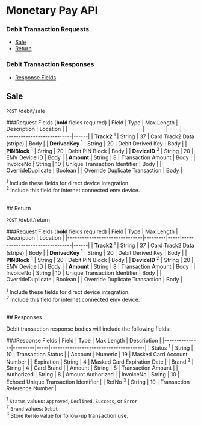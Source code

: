 # Monetary Pay API

### Debit Transaction Requests
* [Sale](#sale)
* [Return](#return)

### Debit Transaction Responses
* [Response Fields](#response-fields)

## Sale

`POST` /debit/sale

###Request Fields (**bold** fields required)
| Field                         | Type    | Max Length  | Description                   | Location |
|-------------------------------|---------|-----|--------------------------------|------|
| **Track2** <sup>1</sup>       | String  | 37  | Card Track2 Data (stripe)      | Body |
| **DerivedKey** <sup>1</sup>   | String  | 20  | Debit Derived Key              | Body |
| **PINBlock** <sup>1</sup>     | String  | 20  | Debit PIN Block                | Body |
| **DeviceID** <sup>2</sup>     | String  | 20  | EMV Device ID                  | Body |
| **Amount**                    | String  | 8   | Transaction Amount             | Body |
| InvoiceNo                     | String  | 10  | Unique Transaction Identifier  | Body |
| OverrideDuplicate             | Boolean |     | Override Duplicate Transaction | Body |

<sup>1</sup> Include these fields for direct device integration.<br />
<sup>2</sup> Include this field for internet connected emv device.

<br />
## Return

`POST` /debit/return

###Request Fields (**bold** fields required)
| Field                         | Type    | Max Length  | Description                   | Location |
|-------------------------------|---------|-----|--------------------------------|------|
| **Track2** <sup>1</sup>       | String  | 37  | Card Track2 Data (stripe)      | Body |
| **DerivedKey** <sup>1</sup>   | String  | 20  | Debit Derived Key              | Body |
| **PINBlock** <sup>1</sup>     | String  | 20  | Debit PIN Block                | Body |
| **DeviceID** <sup>2</sup>     | String  | 20  | EMV Device ID                  | Body |
| **Amount**                    | String  | 8   | Transaction Amount             | Body |
| InvoiceNo                     | String  | 10  | Unique Transaction Identifier  | Body |
| OverrideDuplicate             | Boolean |     | Override Duplicate Transaction | Body |

<sup>1</sup> Include these fields for direct device integration.<br />
<sup>2</sup> Include this field for internet connected emv device.

<br />
## Responses

Debit transaction response bodies will include the following fields:

###Response Fields
| Field         | Type    | Max Length  | Description                   |
|---------------|---------|-----|---------------------------------------|
| Status <sup>1</sup>        | String  | 10  | Transaction Status                    |
| Account       | Numeric | 19  | Masked Card Account Number            |
| Expiration    | String  | 4   | Masked Card Expiration Date           |
| Brand <sup>2</sup>         | String  | 4   | Card Brand                            |
| Amount      | String  | 8   | Transaction Amount                       |
| Authorized    | String  | 8   | Amount Authorized                     |
| InvoiceNo     | String  | 10  | Echoed Unique Transaction Identifier  |
| RefNo <sup>3</sup>        | String  | 10  | Transaction Reference Number          |

<sup>1</sup> `Status` values: `Approved`, `Declined`, `Success`, or `Error`<br />
<sup>2</sup> `Brand` values: `Debit`<br />
<sup>3</sup> Store `RefNo` value for follow-up transaction use.
